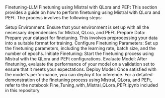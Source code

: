 Finetuning-LLM
Finetuning using Mistral with QLora and PEFt
This section provides a guide on how to perform finetuning using Mistral with QLora and PEFt. The process involves the following steps:

Setup Environment: Ensure that your environment is set up with all the necessary dependencies for Mistral, QLora, and PEFt.
Prepare Data: Prepare your dataset for finetuning. This involves preprocessing your data into a suitable format for training.
Configure Finetuning Parameters: Set up the finetuning parameters, including the learning rate, batch size, and the number of epochs.
Initiate Finetuning: Start the finetuning process using Mistral with the QLora and PEFt configurations.
Evaluate Model: After finetuning, evaluate the performance of your model on a validation set to ensure that it meets your expectations.
Deploy Model: Once satisfied with the model's performance, you can deploy it for inference.
For a detailed demonstration of the finetuning process using Mistral, QLora, and PEFt, refer to the notebook Fine_Tuning_with_Mistral_QLora_PEFt.ipynb included in this repository
